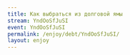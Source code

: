 ```yaml
---
title: Как выбраться из долговой ямы
stream: YndOoSfJuSI
event: YndOoSfJuSI
permalink: /enjoy/debt/YndOoSfJuSI/
layout: enjoy
---
```

